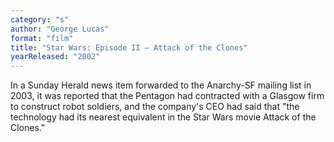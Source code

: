 ```yaml
---
category: "s"
author: "George Lucas"
format: "film"
title: "Star Wars: Episode II – Attack of the Clones"
yearReleased: "2002"
---
```

In a Sunday Herald news item forwarded to the Anarchy-SF mailing list in 2003, it was reported that the Pentagon had contracted with a Glasgow firm to construct robot soldiers, and the company's CEO had said that "the technology had its nearest equivalent in the Star Wars movie Attack of the Clones."